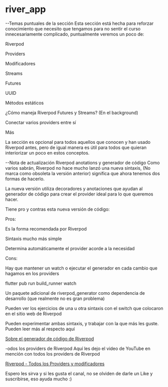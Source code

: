 # river_app

--Temas puntuales de la sección
Esta sección está hecha para reforzar conocimiento que necesito que tengamos para no sentir el curso innecesariamente complicado, puntualmente veremos un poco de:



Riverpod

Providers

Modificadores

Streams

Futures

UUID

Métodos estáticos

¿Cómo maneja Riverpod Futures y Streams? (En el background)

Conectar varios providers entre sí

Más

La sección es opcional para todos aquellos que conocen y han usado Riverpod antes, pero de igual manera es útil para todos que quieran interiorizar un poco en estos conceptos.

--Nota de actualización
Riverpod anotations y generador de código
Como varios sabrán, Riverpod no hace mucho lanzó una nueva sintaxis, (No marca como obsoleta la versión anterior) significa que ahora tenemos dos formas de hacerlo.

La nueva versión utiliza decoradores y anotaciones que ayudan al generador de código para crear el provider ideal para lo que queremos hacer.

Tiene pro y contras esta nueva versión de código:

Pros:

Es la forma recomendada por Riverpod

Sintaxis mucho más simple

Determina automáticamente el provider acorde a la necesidad

Cons:

Hay que mantener un watch o ejecutar el generador en cada cambio que hagamos en los providers

flutter pub run build_runner watch

Un paquete adicional de riverpod_generator como dependencia de desarrollo (que realmente no es gran problema)

Pueden ver los ejercicios de una u otra sintaxis con el switch que colocaron en el sitio web de Riverpod






Pueden experimentar ambas sintaxis, y trabajar con la que más les guste. Pueden leer más al respecto aquí

[Sobre el generador de código de Riverpod](https://docs-v2.riverpod.dev/docs/about_code_generation)

-odos los providers de Riverpod
Aquí les dejo el video de YouTube en mención con todos los providers de Riverpod

[Riverpod - Todos los Providers y modificadores](https://www.youtube.com/watch?v=VOgzWmYQDzQ)



Espero les sirva y si les gusta el canal, no se olviden de darle un Like y suscribirse, eso ayuda mucho :)
